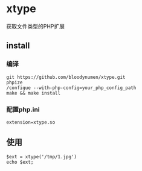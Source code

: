 # xtype

获取文件类型的PHP扩展

## install

### 编译
```
git https://github.com/bloodynumen/xtype.git
phpize
/configue --with-php-config=your_php_config_path
make && make install
```

### 配置php.ini
```
extension=xtype.so
```

## 使用
```
$ext = xtype('/tmp/1.jpg')
echo $ext;
```